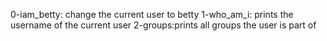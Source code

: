 0-iam_betty: change the current user to betty
1-who_am_i: prints the username of the current user
2-groups:prints all groups the user is part of
